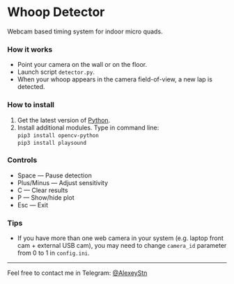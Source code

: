 # Whoop Detector
Webcam based timing system for indoor micro quads.

### How it works
* Point your camera on the wall or on the floor.
* Launch script `detector.py`.
* When your whoop appears in the camera field-of-view, a new lap is detected.

### How to install
1) Get the latest version of [Python](https://www.python.org/downloads/).
2) Install additional modules. Type in command line: <br>
`pip3 install opencv-python` <br>
`pip3 install playsound`

### Controls
* Space — Pause detection <br>
* Plus/Minus — Adjust sensitivity <br>
* C — Clear results <br>
* P — Show/hide plot <br>
* Esc — Exit <br>

### Tips
* If you have more than one web camera in your system (e.g. laptop front cam + external USB cam), you may need to change `camera_id` parameter from 0 to 1 in `config.ini`.

---
Feel free to contact me in Telegram: [@AlexeyStn](https://t.me/AlexeyStn)

